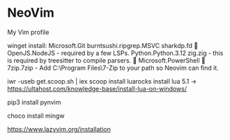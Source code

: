 # NeoVim
My Vim profile





winget install:
Microsoft.Git
burntsushi.ripgrep.MSVC
sharkdp.fd
🔐 OpenJS.NodeJS - required by a few LSPs.
Python.Python.3.12
zig.zig - this is required by treesitter to compile parsers.
🔐 Microsoft.PowerShell
🔐 7zip.7zip - Add C:\Program Files\7-Zip to your path so Neovim can find it.

iwr -useb get.scoop.sh | iex
scoop install luarocks
install lua 5.1 ->
https://ultahost.com/knowledge-base/install-lua-on-windows/

pip3 install pynvim

choco install mingw


https://www.lazyvim.org/installation


